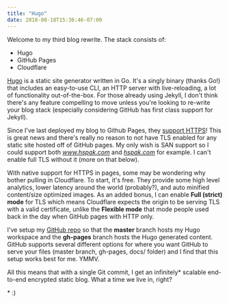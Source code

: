 ```yaml
---
title: "Hugo"
date: 2018-08-18T15:36:46-07:00
---
```


Welcome to my third blog rewrite. The stack consists of:

- Hugo
- GitHub Pages
- Cloudflare

[Hugo](https://gohugo.io/) is a static site generator written in Go. It's a
singly binary (thanks Go!) that includes an easy-to-use CLI, an HTTP server with
live-reloading, a lot of functionality out-of-the-box. For those already using
Jekyll, I don't think there's any feature compelling to move unless you're
looking to re-write your blog stack (especially considering GitHub has first
class support for Jekyll).

Since I've last deployed my blog to Github Pages, they [support
HTTPS](https://help.github.com/articles/securing-your-github-pages-site-with-https/)!
This is great news and there's really no reason to not have TLS enabled for any
static site hosted off of GitHub pages. My only wish is SAN support so I could
support both *www.hspak.com* and *[hspak.com](https://hspak.com)* for example. I
can't enable full TLS without it (more on that below).

With native support for HTTPS in pages, some may be wondering why bother pulling
in Cloudflare. To start, it's free. They provide some high level analytics,
lower latency around the world (probably?), and auto minified content/size
optimized images. As an added bonus, I can enable **Full (strict) mode** for TLS
which means Cloudflare expects the origin to be serving TLS with a valid
certificate, unlike the **Flexible mode** that mode people used back in the day
when GitHub pages with HTTP only.

I've setup my [GitHub repo](https://github.com/hspak/blog.hspak.com) so that the
**master** branch hosts my Hugo workspace and the **gh-pages** branch hosts the
Hugo generated content. GitHub supports several different options for
where you want GitHub to serve your files (master branch, gh-pages, docs/
folder) and I find that this setup works best for me. YMMV.

All this means that with a single Git commit, I get an infinitely\* scalable
end-to-end encrypted static blog. What a time we live in, right?

\* :)
